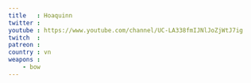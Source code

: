 ```yaml
---
title   : Hoaquinn
twitter : 
youtube : https://www.youtube.com/channel/UC-LA338fmIJNlJoZjWtJ7ig
twitch  : 
patreon : 
country : vn
weapons :
    - bow
---
```


